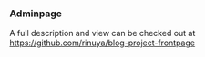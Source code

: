 ### Adminpage

A full description and view can be checked out at https://github.com/rinuya/blog-project-frontpage

